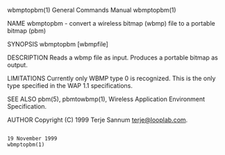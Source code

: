 wbmptopbm(1)                                                                            General Commands Manual                                                                           wbmptopbm(1)

NAME
       wbmptopbm - convert a wireless bitmap (wbmp) file to a portable bitmap (pbm)

SYNOPSIS
       wbmptopbm [wbmpfile]

DESCRIPTION
       Reads a wbmp file as input.  Produces a portable bitmap as output.

LIMITATIONS
       Currently only WBMP type 0 is recognized.  This is the only type specified in the WAP 1.1 specifications.

SEE ALSO
       pbm(5), pbmtowbmp(1), Wireless Application Environment Specification.

AUTHOR
       Copyright (C) 1999 Terje Sannum <terje@looplab.com>.

                                                                                           19 November 1999                                                                               wbmptopbm(1)
